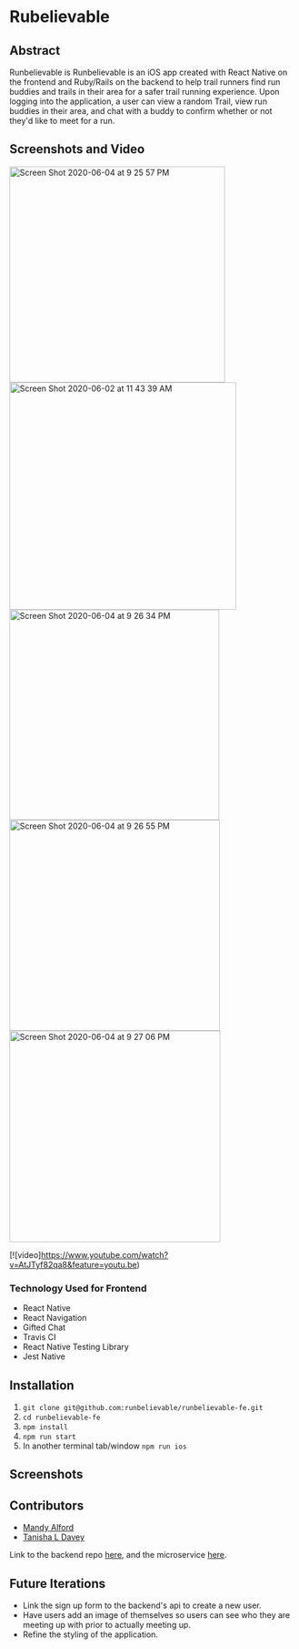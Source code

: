 # Rubelievable

## Abstract

Runbelievable is Runbelievable is an iOS app created with React Native on the frontend and Ruby/Rails on the backend to help trail runners find run buddies and trails in their area for a safer trail running experience. Upon logging into the application, a user can view a random Trail, view run buddies in their area, and chat with a buddy to confirm whether or not they'd like to meet for a run.

## Screenshots and Video
<img width="379" alt="Screen Shot 2020-06-04 at 9 25 57 PM" src="https://user-images.githubusercontent.com/54858455/83834321-44ac9180-a6ab-11ea-853b-ab82be42357f.png">

<img width="399" alt="Screen Shot 2020-06-02 at 11 43 39 AM" src="https://user-images.githubusercontent.com/54858455/83834359-5ee66f80-a6ab-11ea-8a53-a4ade002ecf9.png">

<img width="369" alt="Screen Shot 2020-06-04 at 9 26 34 PM" src="https://user-images.githubusercontent.com/54858455/83833870-3316ba00-a6aa-11ea-9972-987d147a1c01.png">

<img width="370" alt="Screen Shot 2020-06-04 at 9 26 55 PM" src="https://user-images.githubusercontent.com/54858455/83833891-3f027c00-a6aa-11ea-8788-10ae259c17a1.png">

<img width="371" alt="Screen Shot 2020-06-04 at 9 27 06 PM" src="https://user-images.githubusercontent.com/54858455/83833918-4d509800-a6aa-11ea-977b-4d03404be850.png">

[![video]https://www.youtube.com/watch?v=AtJTyf82qa8&feature=youtu.be)


### Technology Used for Frontend
  * React Native
  * React Navigation
  * Gifted Chat
  * Travis CI
  * React Native Testing Library
  * Jest Native

## Installation
1. `git clone git@github.com:runbelievable/runbelievable-fe.git`
1. `cd runbelievable-fe` 
1. `npm install`
1. `npm run start` 
1. In another terminal tab/window `npm run ios`


## Screenshots



## Contributors

* [Mandy Alford](https://github.com/MandyAlford)
* [Tanisha L Davey](https://github.com/tanishalatoya)

Link to the backend repo [here](https://github.com/runbelievable/runbelievable-backend), and the microservice [here](https://github.com/runbelievable/backend_microservice).

## Future Iterations

* Link the sign up form to the backend's api to create a new user.
* Have users add an image of themselves so users can see who they are meeting up with prior to actually meeting up.
* Refine the styling of the application.
